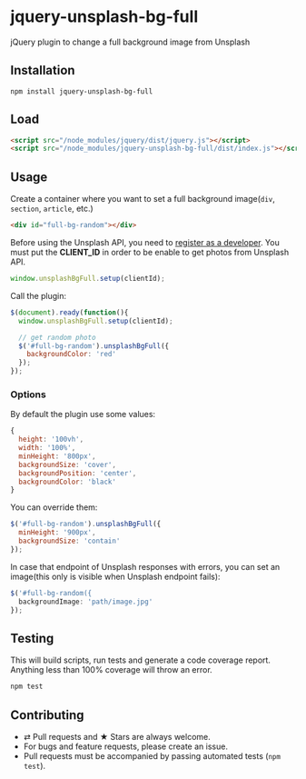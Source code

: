 # jquery-unsplash-bg-full
jQuery plugin to change a full background image from Unsplash

## Installation
```
npm install jquery-unsplash-bg-full
```

## Load
```html
<script src="/node_modules/jquery/dist/jquery.js"></script>
<script src="/node_modules/jquery-unsplash-bg-full/dist/index.js"></script>
```

## Usage
Create a container where you want to set a full background image(`div`, `section`, `article`, etc.)
```html
<div id="full-bg-random"></div>
```

Before using the Unsplash API, you need to [register as a developer](https://unsplash.com/developers).
You must put the **CLIENT_ID** in order to be enable to get photos from Unsplash API.

```js
window.unsplashBgFull.setup(clientId);
```

Call the plugin:
```js
$(document).ready(function(){
  window.unsplashBgFull.setup(clientId);

  // get random photo
  $('#full-bg-random').unsplashBgFull({
    backgroundColor: 'red'
  });
});
```

### Options
By default the plugin use some values:
```js
{
  height: '100vh',
  width: '100%',
  minHeight: '800px',
  backgroundSize: 'cover',
  backgroundPosition: 'center',
  backgroundColor: 'black'
}
```

You can override them:
```js
$('#full-bg-random').unsplashBgFull({
  minHeight: '900px',
  backgroundSize: 'contain'
});
```

In case that endpoint of Unsplash responses with errors, you can set an image(this only is visible when Unsplash endpoint fails):
```js
$('#full-bg-random({
  backgroundImage: 'path/image.jpg'
});
```

## Testing
This will build scripts, run tests and generate a code coverage report. Anything less than 100% coverage will throw an error.
```javascript
npm test
```

## Contributing
* ⇄ Pull requests and ★ Stars are always welcome.
* For bugs and feature requests, please create an issue.
* Pull requests must be accompanied by passing automated tests (`npm test`).

[MIT License]: https://github.com/villerose25/jquery-unsplash-bg-full/blob/master/LICENSE
